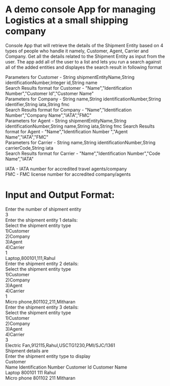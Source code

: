 # A demo console App for managing Logistics at a small shipping company
Console App that will retrieve the details of the Shipment Entity based on 4 types of people who handle it namely, Customer, Agent, Carrier and Company. Get all the details related to the Shipment Entity as input from the user. The app add all of the user to a list and lets you run a search against all of the added entities and displayes the search result in following format


Parameters for Customer - String shipmentEntityName,String identificationNumber,Integer id,String name    
Search Results format for Customer - "Name","Identification Number","Customer Id","Customer Name"  
Parameters for Company - String name,String identificationNumber,String identifier,String iata,String fmc  
Search Results format for Company - "Name","Identification Number","Company Name","IATA","FMC"  
Parameters for Agent - String shipmentEntityName,String identificationNumber,String name,String iata,String fmc 
Search Results format for Agent - "Name","Identification Number ","Agent Name","IATA","FMC"  
Parameters for Carrier - String name,String identificationNumber,String carrierCode,String iata  
Search Results format for Carrier - "Name","Identification Number","Code Name","IATA"  

IATA - IATA number for accredited travel agents/company  
FMC - FMC license number for accredited company/agents  

# Input and Output Format:

Enter the number of shipment entity  
3  
Enter the shipment entity 1 details:  
Select the shipment entity type  
1)Customer  
2)Company  
3)Agent  
4)Carrier  
1  
Laptop,800101,111,Rahul  
Enter the shipment entity 2 details:  
Select the shipment entity type  
1)Customer  
2)Company  
3)Agent  
4)Carrier  
1  
Micro phone,801102,211,Mitharan  
Enter the shipment entity 3 details:  
Select the shipment entity type  
1)Customer  
2)Company  
3)Agent  
4)Carrier  
3  
Electric Fan,912115,Rahul,USCTG1230,PMI/SJC/1361  
Shipment details are  
Enter the shipment entity type to display  
Customer  
Name            Identification Number     Customer Id     Customer Name  
Laptop          800101                    111             Rahul          
Micro phone     801102                    211             Mitharan       
